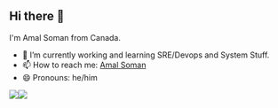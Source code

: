 ## Hi there 👋

I'm Amal Soman from Canada.

- 🔭 I’m currently working and learning SRE/Devops and System Stuff.
- 📫 How to reach me: [Amal Soman](https://amalsoman.com/)
- 😄 Pronouns: he/him

<div style="display: flex; flex-direction: row;" img align="left";>
 <img class="img" src="https://github-readme-stats.vercel.app/api?username=amalsom10&show_icons=true&&count_private=true&theme=radical" />
 <img class="img" src="https://github-readme-stats.vercel.app/api/top-langs/?username=amalsom10&theme=radical&&count_private=true&layout=compact" />
</div>
